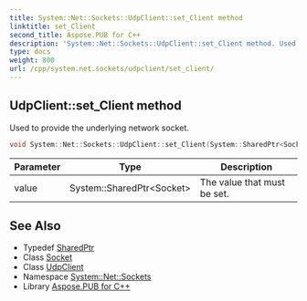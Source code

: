 ```yaml
---
title: System::Net::Sockets::UdpClient::set_Client method
linktitle: set_Client
second_title: Aspose.PUB for C++
description: 'System::Net::Sockets::UdpClient::set_Client method. Used to provide the underlying network socket in C++.'
type: docs
weight: 800
url: /cpp/system.net.sockets/udpclient/set_client/
---
```

## UdpClient::set_Client method


Used to provide the underlying network socket.

```cpp
void System::Net::Sockets::UdpClient::set_Client(System::SharedPtr<Socket> value)
```


| Parameter | Type | Description |
| --- | --- | --- |
| value | System::SharedPtr\<Socket\> | The value that must be set. |

## See Also

* Typedef [SharedPtr](../../../system/sharedptr/)
* Class [Socket](../../socket/)
* Class [UdpClient](../)
* Namespace [System::Net::Sockets](../../)
* Library [Aspose.PUB for C++](../../../)
